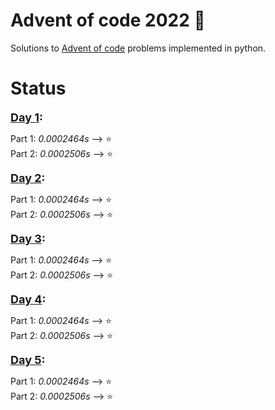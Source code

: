 <style>
.time { font-style:italic; }
.days {font-size: 18px; font-weight:bold;}
a.days:link{color:gold;}
</style>

# Advent of code 2022 🎄

Solutions to <a href="https://www.adventofcode.com/2022" target="_blank">Advent of code</a> problems implemented in python.

# Status
<span class = "days"><a href="https://www.adventofcode.com/2022/day/1" target="_blank" >Day 1</a>:</span>                          
 
  Part 1: <span class = "time">0.0002464s</span> --> ⭐<br>
  Part 2: <span class = "time">0.0002506s</span> --> ⭐

<span class = "days"><a href="https://www.adventofcode.com/2022/day/2" target="_blank" >Day 2</a>:</span>    
 
  Part 1: <span class = "time">0.0002464s</span> --> ⭐<br>
  Part 2: <span class = "time">0.0002506s</span> --> ⭐


<span class = "days"><a href="https://www.adventofcode.com/2022/day/3" target="_blank" >Day 3</a>:</span>    
 
  Part 1: <span class = "time">0.0002464s</span> --> ⭐<br>
  Part 2: <span class = "time">0.0002506s</span> --> ⭐


<span class = "days"><a href="https://www.adventofcode.com/2022/day/4" target="_blank" >Day 4</a>:</span>    
 
  Part 1: <span class = "time">0.0002464s</span> --> ⭐<br>
  Part 2: <span class = "time">0.0002506s</span> --> ⭐


<span class = "days"><a href="https://www.adventofcode.com/2022/day/5" target="_blank" >Day 5</a>:</span>    
 
  Part 1: <span class = "time">0.0002464s</span> --> ⭐<br>
  Part 2: <span class = "time">0.0002506s</span> --> ⭐

